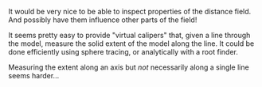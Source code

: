 It would be very nice to be able to inspect properties of the distance field.
And possibly have them influence other parts of the field!

It seems pretty easy to provide "virtual calipers" that, given a line through
the model, measure the solid extent of the model along the line.  It could be
done efficiently using sphere tracing, or analytically with a root finder.

Measuring the extent along an axis but *not* necessarily along a single line
seems harder... 
